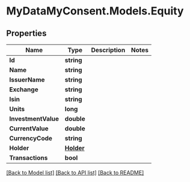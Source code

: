 # MyDataMyConsent.Models.Equity

## Properties

Name | Type | Description | Notes
------------ | ------------- | ------------- | -------------
**Id** | **string** |  | 
**Name** | **string** |  | 
**IssuerName** | **string** |  | 
**Exchange** | **string** |  | 
**Isin** | **string** |  | 
**Units** | **long** |  | 
**InvestmentValue** | **double** |  | 
**CurrentValue** | **double** |  | 
**CurrencyCode** | **string** |  | 
**Holder** | [**Holder**](Holder.md) |  | 
**Transactions** | **bool** |  | 

[[Back to Model list]](../README.md#documentation-for-models) [[Back to API list]](../README.md#documentation-for-api-endpoints) [[Back to README]](../README.md)

